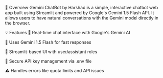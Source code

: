 🤖 Overview
Gemini ChatBot by Harshad is a simple, interactive chatbot web app built using Streamlit and powered by Google's Gemini 1.5 Flash API. It allows users to have natural conversations with the Gemini model directly in the browser.

💡 Features
🤖 Real-time chat interface with Google's Gemini AI

🧠 Uses Gemini 1.5 Flash for fast responses

💬 Streamlit-based UI with user/assistant roles

🔐 Secure API key management via .env file

⚠️ Handles errors like quota limits and API issues
